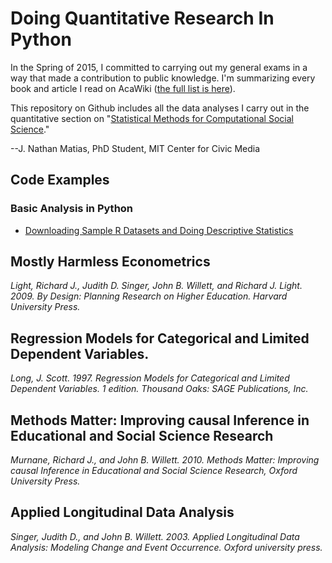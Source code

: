 # Doing Quantitative Research In Python
In the Spring of 2015, I committed to carrying out my general exams in a way that made a contribution to public knowledge. I'm summarizing every book and article I read on AcaWiki ([the full list is here](http://acawiki.org/J_Nathan_Matias_General_Exams_Reading_List)).

This repository on Github includes all the data analyses I carry out in the quantitative section on "[Statistical Methods for Computational Social Science](http://acawiki.org/J_Nathan_Matias_General_Exams_Reading_List#Statistical_Methods_for_Computational_Social_Science)."

--J. Nathan Matias, PhD Student, MIT Center for Civic Media

## Code Examples

### Basic Analysis in Python
* [Downloading Sample R Datasets and Doing Descriptive Statistics](http://nbviewer.ipython.org/github/natematias/research_in_python/blob/master/basic_analysis_in_python/Descriptive%20Statistics%20and%20Exploratory%20Data%20Analysis.ipynb)

## Mostly Harmless Econometrics
*Light, Richard J., Judith D. Singer, John B. Willett, and Richard J. Light. 2009. By Design: Planning Research on Higher Education. Harvard University Press.*

## Regression Models for Categorical and Limited Dependent Variables.
*Long, J. Scott. 1997. Regression Models for Categorical and Limited Dependent Variables. 1 edition. Thousand Oaks: SAGE Publications, Inc.*

## Methods Matter: Improving causal Inference in Educational and Social Science Research
*Murnane, Richard J., and John B. Willett. 2010. Methods Matter: Improving causal Inference in Educational and Social Science Research, Oxford University Press.*

## Applied Longitudinal Data Analysis
*Singer, Judith D., and John B. Willett. 2003. Applied Longitudinal Data Analysis: Modeling Change and Event Occurrence. Oxford university press.*
